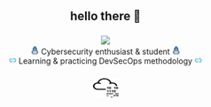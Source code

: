 <h2 align="center">hello there 👋</h2>

<!-- <div align="center">
  <img src="https://github-readme-stats.vercel.app/api?username=h0lm0&card_width=350&hide_title=false&hide_rank=false&show_icons=true&include_all_commits=true&count_private=true&disable_animations=false&theme=dracula&locale=en&hide_border=false" height="100" alt="stats graph"  />
  <img src="https://github-readme-stats.vercel.app/api/top-langs?username=h0lm0&locale=en&hide_title=false&layout=compact&card_width=350&langs_count=5&theme=dracula&hide_border=false" height="100" alt="languages graph"  />
</div> -->

###
<div align="center">
  <img  height="100" src="cyber-attack-.gif"  />
  <br>
  <img  height="15" src="image.png"  /> Cybersecurity enthusiast & student <img  height="15" src="image.png"  />
  <br>
  <img  height="13" src="image-1.png"  /> Learning & practicing DevSecOps methodology  <img  height="13" src="image-1.png"  />
</div>

###

<div align="center">
  <a href="https://tryhackme.com/r/p/h0lm0" target="_blank">
    <img src="https://raw.githubusercontent.com/maurodesouza/profile-readme-generator/master/src/assets/icons/social/tryhackme/default.svg" width="47" height="35" alt="tryhackme logo"  />
  </a>
</div>

###
